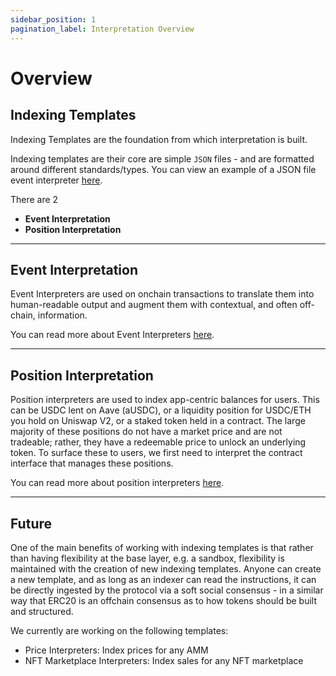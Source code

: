 ```yaml
---
sidebar_position: 1
pagination_label: Interpretation Overview
---
```


# Overview

## Indexing Templates

Indexing Templates are the foundation from which interpretation is built.

Indexing templates are their core are simple `JSON` files - and are formatted around different standards/types. You can view an example of a JSON file event interpreter [here](/docs/interpretation/event-interpretation/overview#example-json-object-of-an-ei).

There are 2

- **Event Interpretation**
- **Position Interpretation**

---

## Event Interpretation

Event Interpreters are used on onchain transactions to translate them into human-readable output and augment them with contextual, and often off-chain, information.

You can read more about Event Interpreters [here](/docs/interpretation/event-interpretation/overview).

---

## Position Interpretation

Position interpreters are used to index app-centric balances for users. This can be USDC lent on Aave (aUSDC), or a liquidity position for USDC/ETH you hold on Uniswap V2, or a staked token held in a contract. The large majority of these positions do not have a market price and are not tradeable; rather, they have a redeemable price to unlock an underlying token. To surface these to users, we first need to interpret the contract interface that manages these positions.

You can read more about position interpreters [here](/docs/interpretation/position-interpretation/overview).

---

## Future

One of the main benefits of working with indexing templates is that rather than having flexibility at the base layer, e.g. a sandbox, flexibility is maintained with the creation of new indexing templates. Anyone can create a new template, and as long as an indexer can read the instructions, it can be directly ingested by the protocol via a soft social consensus - in a similar way that ERC20 is an offchain consensus as to how tokens should be built and structured.

We currently are working on the following templates:

- Price Interpreters: Index prices for any AMM
- NFT Marketplace Interpreters: Index sales for any NFT marketplace
